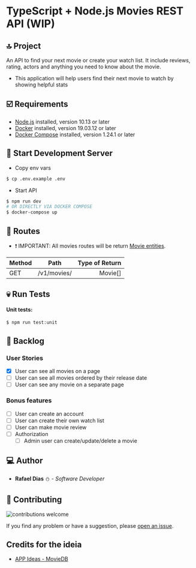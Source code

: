# TypeScript + Node.js Movies REST API (WIP)

## :top: Project
An API to find your next movie or create your watch list. It include reviews, rating, actors and anything you need to know about the movie.

-   This application will help users find their next movie to watch by showing helpful stats

## :ballot_box_with_check: Requirements
-   [Node.js](https://nodejs.org/) installed, version 10.13 or later
-   [Docker](https://docs.docker.com/get-docker/) installed, version 19.03.12 or later
-   [Docker Compose](https://docs.docker.com/compose/install/) installed, version 1.24.1 or later

## :construction: Start Development Server
-   Copy env vars
```sh
$ cp .env.example .env
```

-   Start API
```sh
$ npm run dev
# OR DIRECTLY VIA DOCKER COMPOSE
$ docker-compose up
```

## :pushpin: Routes
-   :heavy_exclamation_mark: IMPORTANT: All movies routes will be return [Movie entities](src/entity/Movie.ts).

| Method |      Path     | Type of Return |
|--------|:-------------:|---------------:|
| GET    | /v1/movies/   | Movie[]        |

## :skull: Run Tests
#### Unit tests:
```sh
$ npm run test:unit
```

## :floppy_disk: Backlog
### User Stories
-   [X] User can see all movies on a page
-   [ ] User can see all movies ordered by their release date
-   [ ] User can see any movie on a separate page

### Bonus features
-   [ ] User can create an account
-   [ ] User can create their own watch list
-   [ ] User can make movie review
-   [ ] Authorization
    -   [ ] Admin user can create/update/delete a movie

## :computer: Author
-   **Rafael Dias** :snowman: - *Software Developer*

## :wrench: Contributing
![contributions welcome](https://img.shields.io/badge/contributions-welcome-brightgreen.svg?style=flat)

If you find any problem or have a suggestion, please [open an issue](https://github.com/rafaeldias98/typescript-movies-api/issues/new).

## Credits for the ideia
-   [APP Ideas - MovieDB](https://github.com/florinpop17/app-ideas/blob/master/Projects/3-Advanced/Movie-App.md)
